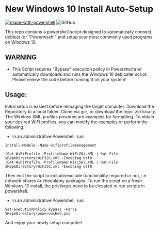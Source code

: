 # New Windows 10 Install Auto-Setup
[![made-with-powershell](https://img.shields.io/badge/PowerShell-1f425f?logo=Powershell)](https://microsoft.com/PowerShell)
![GitHub](https://img.shields.io/github/license/mataborg/windows-powerwash)

This repo contains a powershell script designed to automatically connect, debloat (or "Powerwash!" and setup your most commonly used programs on Windows 10.

## WARNING
* This Script requires "Bypass" execution policy in Powershell and automatically downloads and runs the Windows 10 debloater script. Please review the code before running it on your system!
  

## Usage:
Initial setup is easiest before reimaging the target computer.
Download the Repository to a local folder. Clone via `git`, or download the repo .zip locally.
The Wireless XML profiles provided are examples for formatting. To obtain your desired WiFi profiles, you can modify the examples or perform the following:

* In an administrative Powershell, run:
```
Install-Module -Name wifiprofilemanagement
```
```
(Get-WiFiProfile -ProfileName WiFi2G).XML | Out-File $RepoDirectory\WiFi2G.xml -Encoding utf8
(Get-WiFiProfile -ProfileName WiFi5G).XML | Out-File $RepoDirectory\WiFi5G.xml -Encoding utf8
```

Then edit the script to include/exclude functionality required or not, i.e. network shares or chocolatey packages.
To run the script on a fresh Windows 10 install, the privileges need to be elevated to run scripts in powershell. 
* In an administrative Powershell, run:
```
Set-ExecutionPolicy Bypass -Force
$RepoDirectory\powerwashed.ps1
```

And enjoy your newly setup computer!

